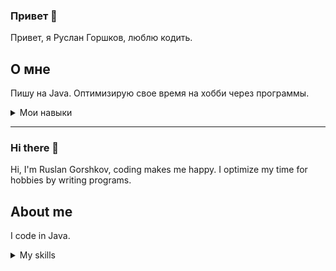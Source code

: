 ### Привет 👋

Привет, я Руслан Горшков, люблю кодить.

## О мне

Пишу на Java. Оптимизирую свое время на хобби через программы.

<details>
<summary>Мои навыки</summary>
![image](https://github.com/Ruslagon/Ruslagon/assets/126253822/6aff935e-c622-41fb-bd97-330bda416936)

</details>

---

### Hi there 👋

Hi, I'm Ruslan Gorshkov, coding makes me happy. I optimize my time for hobbies by writing programs.

## About me

I code in Java. 

<details>
<summary>My skills</summary>
![image](https://github.com/Ruslagon/Ruslagon/assets/126253822/6aff935e-c622-41fb-bd97-330bda416936)

</details>
<!--
**Ruslagon/Ruslagon** is a ✨ _special_ ✨ repository because its `README.md` (this file) appears on your GitHub profile.

Here are some ideas to get you started:

- 🔭 I’m currently working on ...
- 🌱 I’m currently learning ...
- 👯 I’m looking to collaborate on ...
- 🤔 I’m looking for help with ...
- 💬 Ask me about ...
- 📫 How to reach me: ...
- 😄 Pronouns: ...
- ⚡ Fun fact: ...
-->
